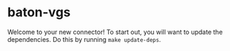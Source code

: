# baton-vgs
Welcome to your new connector! To start out, you will want to update the dependencies.
Do this by running `make update-deps`.